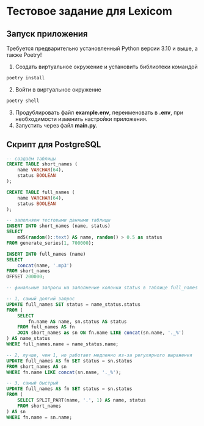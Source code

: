# Тестовое задание для Lexicom

## Запуск приложения

Требуется предварительно установленный Python версии 3.10 и выше,
а также Poetry!

1. Создать виртуальное окружение и установить библиотеки командой

```sh
poetry install
```

2. Войти в виртуальное окружение

```sh
poetry shell
```

3. Продублировать файл **example.env**, переименовать в **.env**, при необходимости
   изменить настройки приложения.
4. Запустить через файл **main.py**.

## Скрипт для PostgreSQL

```sql
-- создаём таблицы
CREATE TABLE short_names (
	name VARCHAR(64),
	status BOOLEAN
);

CREATE TABLE full_names (
	name VARCHAR(64),
	status BOOLEAN
);

-- заполняем тестовыми данными таблицы
INSERT INTO short_names (name, status)
SELECT
	md5(random()::text) AS name, random() > 0.5 as status
FROM generate_series(1, 700000);

INSERT INTO full_names (name)
SELECT
	concat(name, '.mp3')
FROM short_names
OFFSET 200000;

-- финальные запросы на заполнение колонки status в таблице full_names

-- 1, самый долгий запрос
UPDATE full_names SET status = name_status.status
FROM (
	SELECT
		fn.name AS name, sn.status AS status
	FROM full_names AS fn
	JOIN short_names as sn ON fn.name LIKE concat(sn.name, '._%')
) AS name_status
WHERE full_names.name = name_status.name;

-- 2, лучше, чем 1, но работает медленно из-за регулярного выражения
UPDATE full_names AS fn SET status = sn.status
FROM short_names AS sn
WHERE fn.name LIKE concat(sn.name, '._%');

-- 3, самый быстрый
UPDATE full_names AS fn SET status = sn.status
FROM (
	SELECT SPLIT_PART(name, '.', 1) AS name, status
	FROM short_names
) AS sn
WHERE fn.name = sn.name;
```